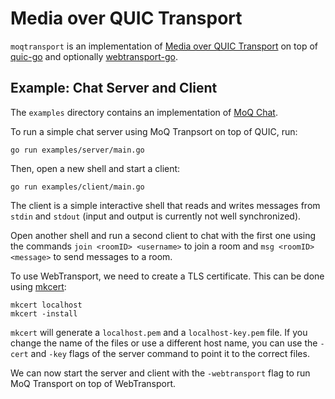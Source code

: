 # Media over QUIC Transport

`moqtransport` is an implementation of [Media over QUIC
Transport](https://datatracker.ietf.org/doc/draft-ietf-moq-transport/) on top of
[quic-go](https://github.com/quic-go/quic-go) and optionally
[webtransport-go](https://github.com/quic-go/webtransport-go/).

## Example: Chat Server and Client

The `examples` directory contains an implementation of [MoQ
Chat](https://afrind.github.io/draft-frindell-moq-chat/draft-frindell-moq-chat.html).

To run a simple chat server using MoQ Tranpsort on top of QUIC, run:

```shell
go run examples/server/main.go
```

Then, open a new shell and start a client:

```shell
go run examples/client/main.go
```

The client is a simple interactive shell that reads and writes messages from
`stdin` and `stdout` (input and output is currently not well synchronized).

Open another shell and run a second client to chat with the first one using the
commands `join <roomID> <username>` to join a room and `msg <roomID> <message>`
to send messages to a room.

To use WebTransport, we need to create a TLS certificate. This can be done using
[mkcert](https://github.com/FiloSottile/mkcert):

```shell
mkcert localhost
mkcert -install
```

`mkcert` will generate a `localhost.pem` and a `localhost-key.pem` file. If you
change the name of the files or use a different host name, you can use the
`-cert` and `-key` flags of the server command to point it to the correct files.

We can now start the server and client with the `-webtransport` flag to run MoQ
Transport on top of WebTransport.

